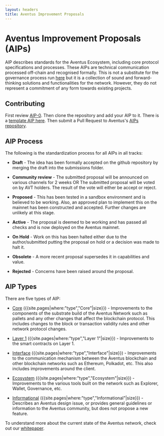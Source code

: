 ```yaml
---
layout: headers
title: Aventus Improvement Proposals
---
```


# Aventus Improvement Proposals (AIPs)

AIP describes standards for the Aventus Ecosystem, including core protocol specifications and processes. These AIPs are technical communication processed off-chain and recognised formally. This is not a substitute for the governance process run [here](https://gov.aventus.io/#/) but it is a collection of sound and forward-thinking solutions and functionalities for the network. However, they do not represent a commitment of any form towards existing projects.

## Contributing

First review [AIP-0](./AIP/submissions/AIP-0). Then clone the repository and add your AIP to it. There is a [template AIP here](https://github.com/Aventus-Network-Services/AIPs/blob/master/AIP/template.md). Then submit a Pull Request to Aventus's [AIPs repository](https://github.com/Aventus-Network-Services/AIPs).

## AIP Process

The following is the standardization process for all AIPs in all tracks:

- **Draft** - The idea has been formally accepted on the github repository by merging the draft into the submissions folder.

- **Community review** - The submitted proposal will be announced on various channels for 2 weeks OR The submitted proposal will be voted on by AVT holders. The result of the vote will either be accept or reject.

- **Proposed** - This has been tested in a sandbox environment and is believed to be working. Also, an approved plan to implement this on the mainnet has been constructed and accepted. Further changes are unlikely at this stage.

- **Active** - The proposal is deemed to be working and has passed all checks and is now deployed on the Aventus mainnet.

- **On Hold** - Work on this has been halted either due to the author/submitted putting the proposal on hold or a decision was made to halt it.

- **Obsolete** - A more recent proposal supersedes it in capabilities and value.

- **Rejected** - Concerns have been raised around the proposal.

## AIP Types

There are five types of AIP:

- [Core](./core.html) ({{site.pages|where:"type","Core"|size}}) - Improvements to the components of the substrate build of the Aventus Network such as pallets and any other changes that affect the blockchain protocol. This includes changes to the block or transaction validity rules and other network protocol changes.

- [Layer 1](./layer_1.html) ({{site.pages|where:"type","Layer 1"|size}})  - Improvements to the smart contracts on Layer 1.

- [Interface](./interface.html) ({{site.pages|where:"type","Interface"|size}})  - Improvements to the communication mechanism between the Aventus blockchain and other blockchain networks such as Ethereum, Polkadot, etc. This also includes improvements around the client.

- [Ecosystem](./ecosystem.html) ({{site.pages|where:"type","Ecosystem"|size}})  - Improvements to the various tools built on the network such as Explorer, Wallet, Governance, etc.

- [Informational](./informational.html) ({{site.pages|where:"type","Informational"|size}})  - Describes an Aventus design issue, or provides general guidelines or information to the Aventus community, but does not propose a new feature.

To understand more about the current state of the Aventus network, check out our [whitepaper](https://github.com/Aventus-Network-Services/documentation/blob/main/resources/Aventus%20Technical%20Whitepaper%20July%202023%20Version%203.pdf).
